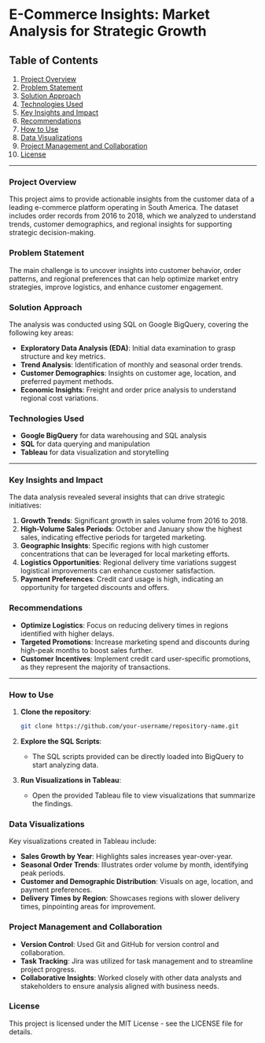 # E-Commerce Insights: Market Analysis for Strategic Growth

## Table of Contents
1. [Project Overview](#project-overview)
2. [Problem Statement](#problem-statement)
3. [Solution Approach](#solution-approach)
4. [Technologies Used](#technologies-used)
5. [Key Insights and Impact](#key-insights-and-impact)
6. [Recommendations](#recommendations)
7. [How to Use](#how-to-use)
8. [Data Visualizations](#data-visualizations)
9. [Project Management and Collaboration](#project-management-and-collaboration)
10. [License](#license)

---

### Project Overview
This project aims to provide actionable insights from the customer data of a leading e-commerce platform operating in South America. The dataset includes order records from 2016 to 2018, which we analyzed to understand trends, customer demographics, and regional insights for supporting strategic decision-making.

### Problem Statement
The main challenge is to uncover insights into customer behavior, order patterns, and regional preferences that can help optimize market entry strategies, improve logistics, and enhance customer engagement.

### Solution Approach
The analysis was conducted using SQL on Google BigQuery, covering the following key areas:

- **Exploratory Data Analysis (EDA)**: Initial data examination to grasp structure and key metrics.
- **Trend Analysis**: Identification of monthly and seasonal order trends.
- **Customer Demographics**: Insights on customer age, location, and preferred payment methods.
- **Economic Insights**: Freight and order price analysis to understand regional cost variations.

### Technologies Used
- **Google BigQuery** for data warehousing and SQL analysis
- **SQL** for data querying and manipulation
- **Tableau** for data visualization and storytelling

---

### Key Insights and Impact
The data analysis revealed several insights that can drive strategic initiatives:

1. **Growth Trends**: Significant growth in sales volume from 2016 to 2018.
2. **High-Volume Sales Periods**: October and January show the highest sales, indicating effective periods for targeted marketing.
3. **Geographic Insights**: Specific regions with high customer concentrations that can be leveraged for local marketing efforts.
4. **Logistics Opportunities**: Regional delivery time variations suggest logistical improvements can enhance customer satisfaction.
5. **Payment Preferences**: Credit card usage is high, indicating an opportunity for targeted discounts and offers.

### Recommendations
- **Optimize Logistics**: Focus on reducing delivery times in regions identified with higher delays.
- **Targeted Promotions**: Increase marketing spend and discounts during high-peak months to boost sales further.
- **Customer Incentives**: Implement credit card user-specific promotions, as they represent the majority of transactions.

---

### How to Use
1. **Clone the repository**:
   ```bash
   git clone https://github.com/your-username/repository-name.git
   ```

2. **Explore the SQL Scripts**:
   - The SQL scripts provided can be directly loaded into BigQuery to start analyzing data.

3. **Run Visualizations in Tableau**:
   - Open the provided Tableau file to view visualizations that summarize the findings.

### Data Visualizations
Key visualizations created in Tableau include:
- **Sales Growth by Year**: Highlights sales increases year-over-year.
- **Seasonal Order Trends**: Illustrates order volume by month, identifying peak periods.
- **Customer and Demographic Distribution**: Visuals on age, location, and payment preferences.
- **Delivery Times by Region**: Showcases regions with slower delivery times, pinpointing areas for improvement.

### Project Management and Collaboration
- **Version Control**: Used Git and GitHub for version control and collaboration.
- **Task Tracking**: Jira was utilized for task management and to streamline project progress.
- **Collaborative Insights**: Worked closely with other data analysts and stakeholders to ensure analysis aligned with business needs.

### License
This project is licensed under the MIT License - see the LICENSE file for details.
